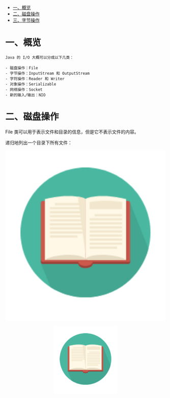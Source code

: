 <!-- GFM-TOC -->
* [一、概览](#一概览)
* [二、磁盘操作](#二磁盘操作)
* [三、字节操作](#三字节操作)


# 一、概览

    Java 的 I/O 大概可以分成以下几类：

    - 磁盘操作：File
    - 字节操作：InputStream 和 OutputStream
    - 字符操作：Reader 和 Writer
    - 对象操作：Serializable
    - 网络操作：Socket
    - 新的输入/输出：NIO

# 二、磁盘操作

File 类可以用于表示文件和目录的信息，但是它不表示文件的内容。

递归地列出一个目录下所有文件：

![Image](https://github.com/zhangzeGIT/note/blob/master/assets/1.png)

<div align="center">
    <img src="assets/1.png" width="200px">
</div>